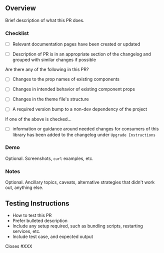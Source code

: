 ## Overview

Brief description of what this PR does.

### Checklist

- [ ] Relevant documentation pages have been created or updated
- [ ] Description of PR is in an appropriate section of the changelog and grouped with similar changes if possible


Are there any of the following in this PR?


- [ ] Changes to the prop names of existing components
- [ ] Changes in intended behavior of existing component props
- [ ] Changes in the theme file's structure
- [ ] A required version bump to a non-dev dependency of the project


If one of the above is checked...

- [ ] information or guidance around needed changes for consumers of this library has been added to the changelog under `Upgrade Instructions`

### Demo

Optional. Screenshots, `curl` examples, etc.

### Notes

Optional. Ancillary topics, caveats, alternative strategies that didn't work out, anything else.


## Testing Instructions

 * How to test this PR
 * Prefer bulleted description
 * Include any setup required, such as bundling scripts, restarting services, etc.
 * Include test case, and expected output

Closes #XXX
